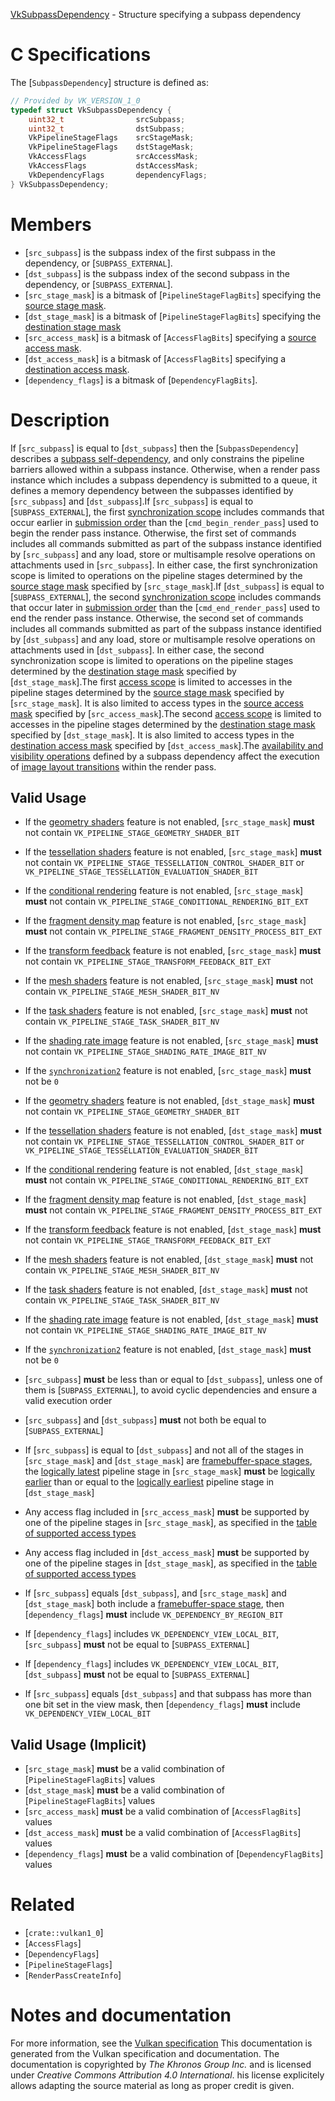 [VkSubpassDependency](https://www.khronos.org/registry/vulkan/specs/1.3-extensions/man/html/VkSubpassDependency.html) - Structure specifying a subpass dependency

# C Specifications
The [`SubpassDependency`] structure is defined as:
```c
// Provided by VK_VERSION_1_0
typedef struct VkSubpassDependency {
    uint32_t                srcSubpass;
    uint32_t                dstSubpass;
    VkPipelineStageFlags    srcStageMask;
    VkPipelineStageFlags    dstStageMask;
    VkAccessFlags           srcAccessMask;
    VkAccessFlags           dstAccessMask;
    VkDependencyFlags       dependencyFlags;
} VkSubpassDependency;
```

# Members
- [`src_subpass`] is the subpass index of the first subpass in the dependency, or [`SUBPASS_EXTERNAL`].
- [`dst_subpass`] is the subpass index of the second subpass in the dependency, or [`SUBPASS_EXTERNAL`].
- [`src_stage_mask`] is a bitmask of [`PipelineStageFlagBits`] specifying the [source stage mask](https://www.khronos.org/registry/vulkan/specs/1.3-extensions/html/vkspec.html#synchronization-pipeline-stages-masks).
- [`dst_stage_mask`] is a bitmask of [`PipelineStageFlagBits`] specifying the [destination stage mask](https://www.khronos.org/registry/vulkan/specs/1.3-extensions/html/vkspec.html#synchronization-pipeline-stages-masks)
- [`src_access_mask`] is a bitmask of [`AccessFlagBits`] specifying a [source access mask](https://www.khronos.org/registry/vulkan/specs/1.3-extensions/html/vkspec.html#synchronization-access-masks).
- [`dst_access_mask`] is a bitmask of [`AccessFlagBits`] specifying a [destination access mask](https://www.khronos.org/registry/vulkan/specs/1.3-extensions/html/vkspec.html#synchronization-access-masks).
- [`dependency_flags`] is a bitmask of [`DependencyFlagBits`].

# Description
If [`src_subpass`] is equal to [`dst_subpass`] then the
[`SubpassDependency`] describes a
[subpass
self-dependency](https://www.khronos.org/registry/vulkan/specs/1.3-extensions/html/vkspec.html#synchronization-pipeline-barriers-subpass-self-dependencies), and only constrains the pipeline barriers allowed within
a subpass instance.
Otherwise, when a render pass instance which includes a subpass dependency
is submitted to a queue, it defines a memory dependency between the
subpasses identified by [`src_subpass`] and [`dst_subpass`].If [`src_subpass`] is equal to [`SUBPASS_EXTERNAL`], the first
[synchronization scope](https://www.khronos.org/registry/vulkan/specs/1.3-extensions/html/vkspec.html#synchronization-dependencies-scopes) includes
commands that occur earlier in [submission
order](https://www.khronos.org/registry/vulkan/specs/1.3-extensions/html/vkspec.html#synchronization-submission-order) than the [`cmd_begin_render_pass`] used to begin the render pass
instance.
Otherwise, the first set of commands includes all commands submitted as part
of the subpass instance identified by [`src_subpass`] and any load, store
or multisample resolve operations on attachments used in [`src_subpass`].
In either case, the first synchronization scope is limited to operations on
the pipeline stages determined by the
[source stage mask](https://www.khronos.org/registry/vulkan/specs/1.3-extensions/html/vkspec.html#synchronization-pipeline-stages-masks) specified by
[`src_stage_mask`].If [`dst_subpass`] is equal to [`SUBPASS_EXTERNAL`], the second
[synchronization scope](https://www.khronos.org/registry/vulkan/specs/1.3-extensions/html/vkspec.html#synchronization-dependencies-scopes) includes
commands that occur later in [submission
order](https://www.khronos.org/registry/vulkan/specs/1.3-extensions/html/vkspec.html#synchronization-submission-order) than the [`cmd_end_render_pass`] used to end the render pass
instance.
Otherwise, the second set of commands includes all commands submitted as
part of the subpass instance identified by [`dst_subpass`] and any load,
store or multisample resolve operations on attachments used in
[`dst_subpass`].
In either case, the second synchronization scope is limited to operations on
the pipeline stages determined by the
[destination stage mask](https://www.khronos.org/registry/vulkan/specs/1.3-extensions/html/vkspec.html#synchronization-pipeline-stages-masks) specified
by [`dst_stage_mask`].The first [access scope](https://www.khronos.org/registry/vulkan/specs/1.3-extensions/html/vkspec.html#synchronization-dependencies-access-scopes) is
limited to accesses in the pipeline stages determined by the
[source stage mask](https://www.khronos.org/registry/vulkan/specs/1.3-extensions/html/vkspec.html#synchronization-pipeline-stages-masks) specified by
[`src_stage_mask`].
It is also limited to access types in the [source access mask](https://www.khronos.org/registry/vulkan/specs/1.3-extensions/html/vkspec.html#synchronization-access-masks) specified by [`src_access_mask`].The second [access scope](https://www.khronos.org/registry/vulkan/specs/1.3-extensions/html/vkspec.html#synchronization-dependencies-access-scopes) is
limited to accesses in the pipeline stages determined by the
[destination stage mask](https://www.khronos.org/registry/vulkan/specs/1.3-extensions/html/vkspec.html#synchronization-pipeline-stages-masks) specified
by [`dst_stage_mask`].
It is also limited to access types in the [destination access mask](https://www.khronos.org/registry/vulkan/specs/1.3-extensions/html/vkspec.html#synchronization-access-masks) specified by [`dst_access_mask`].The [availability and
visibility operations](https://www.khronos.org/registry/vulkan/specs/1.3-extensions/html/vkspec.html#synchronization-dependencies-available-and-visible) defined by a subpass dependency affect the execution
of [image layout transitions](https://www.khronos.org/registry/vulkan/specs/1.3-extensions/html/vkspec.html#renderpass-layout-transitions) within the
render pass.
## Valid Usage
-    If the [geometry shaders](https://www.khronos.org/registry/vulkan/specs/1.2-extensions/html/vkspec.html#features-geometryShader) feature is not enabled, [`src_stage_mask`] **must**  not contain `VK_PIPELINE_STAGE_GEOMETRY_SHADER_BIT`
-    If the [tessellation shaders](https://www.khronos.org/registry/vulkan/specs/1.2-extensions/html/vkspec.html#features-tessellationShader) feature is not enabled, [`src_stage_mask`] **must**  not contain `VK_PIPELINE_STAGE_TESSELLATION_CONTROL_SHADER_BIT` or `VK_PIPELINE_STAGE_TESSELLATION_EVALUATION_SHADER_BIT`
-    If the [conditional rendering](https://www.khronos.org/registry/vulkan/specs/1.2-extensions/html/vkspec.html#features-conditionalRendering) feature is not enabled, [`src_stage_mask`] **must**  not contain `VK_PIPELINE_STAGE_CONDITIONAL_RENDERING_BIT_EXT`
-    If the [fragment density map](https://www.khronos.org/registry/vulkan/specs/1.2-extensions/html/vkspec.html#features-fragmentDensityMap) feature is not enabled, [`src_stage_mask`] **must**  not contain `VK_PIPELINE_STAGE_FRAGMENT_DENSITY_PROCESS_BIT_EXT`
-    If the [transform feedback](https://www.khronos.org/registry/vulkan/specs/1.2-extensions/html/vkspec.html#features-transformFeedback) feature is not enabled, [`src_stage_mask`] **must**  not contain `VK_PIPELINE_STAGE_TRANSFORM_FEEDBACK_BIT_EXT`
-    If the [mesh shaders](https://www.khronos.org/registry/vulkan/specs/1.2-extensions/html/vkspec.html#features-meshShader) feature is not enabled, [`src_stage_mask`] **must**  not contain `VK_PIPELINE_STAGE_MESH_SHADER_BIT_NV`
-    If the [task shaders](https://www.khronos.org/registry/vulkan/specs/1.2-extensions/html/vkspec.html#features-taskShader) feature is not enabled, [`src_stage_mask`] **must**  not contain `VK_PIPELINE_STAGE_TASK_SHADER_BIT_NV`
-    If the [shading rate image](https://www.khronos.org/registry/vulkan/specs/1.2-extensions/html/vkspec.html#features-shadingRateImage) feature is not enabled, [`src_stage_mask`] **must**  not contain `VK_PIPELINE_STAGE_SHADING_RATE_IMAGE_BIT_NV`
-    If the [`synchronization2`](https://www.khronos.org/registry/vulkan/specs/1.2-extensions/html/vkspec.html#features-synchronization2) feature is not enabled, [`src_stage_mask`] **must**  not be `0`

-    If the [geometry shaders](https://www.khronos.org/registry/vulkan/specs/1.2-extensions/html/vkspec.html#features-geometryShader) feature is not enabled, [`dst_stage_mask`] **must**  not contain `VK_PIPELINE_STAGE_GEOMETRY_SHADER_BIT`
-    If the [tessellation shaders](https://www.khronos.org/registry/vulkan/specs/1.2-extensions/html/vkspec.html#features-tessellationShader) feature is not enabled, [`dst_stage_mask`] **must**  not contain `VK_PIPELINE_STAGE_TESSELLATION_CONTROL_SHADER_BIT` or `VK_PIPELINE_STAGE_TESSELLATION_EVALUATION_SHADER_BIT`
-    If the [conditional rendering](https://www.khronos.org/registry/vulkan/specs/1.2-extensions/html/vkspec.html#features-conditionalRendering) feature is not enabled, [`dst_stage_mask`] **must**  not contain `VK_PIPELINE_STAGE_CONDITIONAL_RENDERING_BIT_EXT`
-    If the [fragment density map](https://www.khronos.org/registry/vulkan/specs/1.2-extensions/html/vkspec.html#features-fragmentDensityMap) feature is not enabled, [`dst_stage_mask`] **must**  not contain `VK_PIPELINE_STAGE_FRAGMENT_DENSITY_PROCESS_BIT_EXT`
-    If the [transform feedback](https://www.khronos.org/registry/vulkan/specs/1.2-extensions/html/vkspec.html#features-transformFeedback) feature is not enabled, [`dst_stage_mask`] **must**  not contain `VK_PIPELINE_STAGE_TRANSFORM_FEEDBACK_BIT_EXT`
-    If the [mesh shaders](https://www.khronos.org/registry/vulkan/specs/1.2-extensions/html/vkspec.html#features-meshShader) feature is not enabled, [`dst_stage_mask`] **must**  not contain `VK_PIPELINE_STAGE_MESH_SHADER_BIT_NV`
-    If the [task shaders](https://www.khronos.org/registry/vulkan/specs/1.2-extensions/html/vkspec.html#features-taskShader) feature is not enabled, [`dst_stage_mask`] **must**  not contain `VK_PIPELINE_STAGE_TASK_SHADER_BIT_NV`
-    If the [shading rate image](https://www.khronos.org/registry/vulkan/specs/1.2-extensions/html/vkspec.html#features-shadingRateImage) feature is not enabled, [`dst_stage_mask`] **must**  not contain `VK_PIPELINE_STAGE_SHADING_RATE_IMAGE_BIT_NV`
-    If the [`synchronization2`](https://www.khronos.org/registry/vulkan/specs/1.2-extensions/html/vkspec.html#features-synchronization2) feature is not enabled, [`dst_stage_mask`] **must**  not be `0`
-  [`src_subpass`] **must**  be less than or equal to [`dst_subpass`], unless one of them is [`SUBPASS_EXTERNAL`], to avoid cyclic dependencies and ensure a valid execution order
-  [`src_subpass`] and [`dst_subpass`] **must**  not both be equal to [`SUBPASS_EXTERNAL`]
-    If [`src_subpass`] is equal to [`dst_subpass`] and not all of the stages in [`src_stage_mask`] and [`dst_stage_mask`] are [framebuffer-space stages](https://www.khronos.org/registry/vulkan/specs/1.3-extensions/html/vkspec.html#synchronization-framebuffer-regions), the [logically latest](https://www.khronos.org/registry/vulkan/specs/1.3-extensions/html/vkspec.html#synchronization-pipeline-stages-order) pipeline stage in [`src_stage_mask`] **must**  be [logically earlier](https://www.khronos.org/registry/vulkan/specs/1.3-extensions/html/vkspec.html#synchronization-pipeline-stages-order) than or equal to the [logically earliest](https://www.khronos.org/registry/vulkan/specs/1.3-extensions/html/vkspec.html#synchronization-pipeline-stages-order) pipeline stage in [`dst_stage_mask`]
-    Any access flag included in [`src_access_mask`] **must**  be supported by one of the pipeline stages in [`src_stage_mask`], as specified in the [table of supported access types](https://www.khronos.org/registry/vulkan/specs/1.3-extensions/html/vkspec.html#synchronization-access-types-supported)
-    Any access flag included in [`dst_access_mask`] **must**  be supported by one of the pipeline stages in [`dst_stage_mask`], as specified in the [table of supported access types](https://www.khronos.org/registry/vulkan/specs/1.3-extensions/html/vkspec.html#synchronization-access-types-supported)
-    If [`src_subpass`] equals [`dst_subpass`], and [`src_stage_mask`] and [`dst_stage_mask`] both include a [framebuffer-space stage](https://www.khronos.org/registry/vulkan/specs/1.3-extensions/html/vkspec.html#synchronization-framebuffer-regions), then [`dependency_flags`] **must**  include `VK_DEPENDENCY_BY_REGION_BIT`
-    If [`dependency_flags`] includes `VK_DEPENDENCY_VIEW_LOCAL_BIT`, [`src_subpass`] **must**  not be equal to [`SUBPASS_EXTERNAL`]
-    If [`dependency_flags`] includes `VK_DEPENDENCY_VIEW_LOCAL_BIT`, [`dst_subpass`] **must**  not be equal to [`SUBPASS_EXTERNAL`]
-    If [`src_subpass`] equals [`dst_subpass`] and that subpass has more than one bit set in the view mask, then [`dependency_flags`] **must**  include `VK_DEPENDENCY_VIEW_LOCAL_BIT`

## Valid Usage (Implicit)
-  [`src_stage_mask`] **must**  be a valid combination of [`PipelineStageFlagBits`] values
-  [`dst_stage_mask`] **must**  be a valid combination of [`PipelineStageFlagBits`] values
-  [`src_access_mask`] **must**  be a valid combination of [`AccessFlagBits`] values
-  [`dst_access_mask`] **must**  be a valid combination of [`AccessFlagBits`] values
-  [`dependency_flags`] **must**  be a valid combination of [`DependencyFlagBits`] values

# Related
- [`crate::vulkan1_0`]
- [`AccessFlags`]
- [`DependencyFlags`]
- [`PipelineStageFlags`]
- [`RenderPassCreateInfo`]

# Notes and documentation
For more information, see the [Vulkan specification](https://www.khronos.org/registry/vulkan/specs/1.3-extensions/html/vkspec.html)
This documentation is generated from the Vulkan specification and documentation.
The documentation is copyrighted by *The Khronos Group Inc.* and is licensed under *Creative Commons Attribution 4.0 International*.
his license explicitely allows adapting the source material as long as proper credit is given.
        